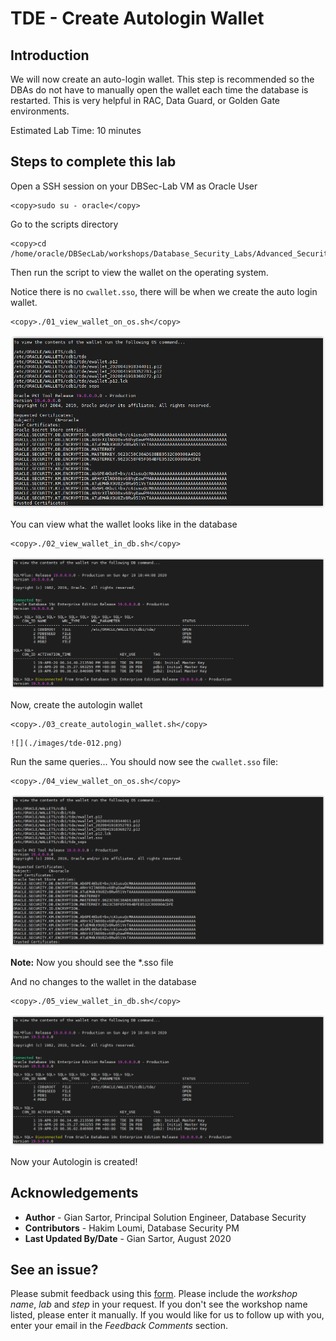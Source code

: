 # TDE - Create Autologin Wallet

## Introduction

We will now create an auto-login wallet. This step is recommended so the DBAs do not have to manually open the wallet each time the database is restarted. This is very helpful in RAC, Data Guard, or Golden Gate environments.

Estimated Lab Time: 10 minutes

## Steps to complete this lab

Open a SSH session on your DBSec-Lab VM as Oracle User

````
<copy>sudo su - oracle</copy>
````

Go to the scripts directory

````
<copy>cd /home/oracle/DBSecLab/workshops/Database_Security_Labs/Advanced_Security/TDE/Create_Autologin_Wallet</copy>
````
	
Then run the script to view the wallet on the operating system.

Notice there is no `cwallet.sso`, there will be when we create the auto login wallet.

````        
<copy>./01_view_wallet_on_os.sh</copy>
````
    
   ![](./images/tde-010.png)

You can view what the wallet looks like in the database

````
<copy>./02_view_wallet_in_db.sh</copy>
````    
    
   ![](./images/tde-011.png)

Now, create the autologin wallet

````
<copy>./03_create_autologin_wallet.sh</copy>
````

    ![](./images/tde-012.png)

Run the same queries... You should now see the `cwallet.sso` file:

````
<copy>./04_view_wallet_on_os.sh</copy>
````    
 
   ![](./images/tde-013.png)


**Note:** Now you should see the *.sso file

And no changes to the wallet in the database

````
<copy>./05_view_wallet_in_db.sh</copy>
````

   ![](./images/tde-014.png)

Now your Autologin is created!

## Acknowledgements
- **Author** - Gian Sartor, Principal Solution Engineer, Database Security
- **Contributors** - Hakim Loumi, Database Security PM
- **Last Updated By/Date** - Gian Sartor, August 2020

## See an issue?
Please submit feedback using this [form](https://apexapps.oracle.com/pls/apex/f?p=133:1:::::P1_FEEDBACK:1). Please include the *workshop name*, *lab* and *step* in your request.  If you don't see the workshop name listed, please enter it manually. If you would like for us to follow up with you, enter your email in the *Feedback Comments* section.
